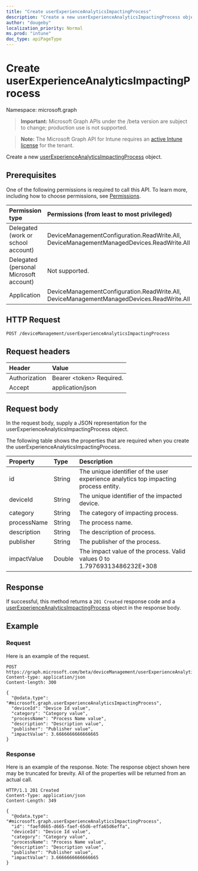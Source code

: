 ```yaml
---
title: "Create userExperienceAnalyticsImpactingProcess"
description: "Create a new userExperienceAnalyticsImpactingProcess object."
author: "dougeby"
localization_priority: Normal
ms.prod: "intune"
doc_type: apiPageType
---
```


# Create userExperienceAnalyticsImpactingProcess

Namespace: microsoft.graph

> **Important:** Microsoft Graph APIs under the /beta version are subject to change; production use is not supported.

> **Note:** The Microsoft Graph API for Intune requires an [active Intune license](https://go.microsoft.com/fwlink/?linkid=839381) for the tenant.

Create a new [userExperienceAnalyticsImpactingProcess](../resources/intune-devices-userexperienceanalyticsimpactingprocess.md) object.

## Prerequisites
One of the following permissions is required to call this API. To learn more, including how to choose permissions, see [Permissions](/graph/permissions-reference).

|Permission type|Permissions (from least to most privileged)|
|:---|:---|
|Delegated (work or school account)|DeviceManagementConfiguration.ReadWrite.All, DeviceManagementManagedDevices.ReadWrite.All|
|Delegated (personal Microsoft account)|Not supported.|
|Application|DeviceManagementConfiguration.ReadWrite.All, DeviceManagementManagedDevices.ReadWrite.All|

## HTTP Request
<!-- {
  "blockType": "ignored"
}
-->
``` http
POST /deviceManagement/userExperienceAnalyticsImpactingProcess
```

## Request headers
|Header|Value|
|:---|:---|
|Authorization|Bearer &lt;token&gt; Required.|
|Accept|application/json|

## Request body
In the request body, supply a JSON representation for the userExperienceAnalyticsImpactingProcess object.

The following table shows the properties that are required when you create the userExperienceAnalyticsImpactingProcess.

|Property|Type|Description|
|:---|:---|:---|
|id|String|The unique identifier of the user experience analytics top impacting process entity.|
|deviceId|String|The unique identifier of the impacted device.|
|category|String|The category of impacting process.|
|processName|String|The process name.|
|description|String|The description of process.|
|publisher|String|The publisher of the process.|
|impactValue|Double|The impact value of the process. Valid values 0 to 1.79769313486232E+308|



## Response
If successful, this method returns a `201 Created` response code and a [userExperienceAnalyticsImpactingProcess](../resources/intune-devices-userexperienceanalyticsimpactingprocess.md) object in the response body.

## Example

### Request
Here is an example of the request.
``` http
POST https://graph.microsoft.com/beta/deviceManagement/userExperienceAnalyticsImpactingProcess
Content-type: application/json
Content-length: 300

{
  "@odata.type": "#microsoft.graph.userExperienceAnalyticsImpactingProcess",
  "deviceId": "Device Id value",
  "category": "Category value",
  "processName": "Process Name value",
  "description": "Description value",
  "publisher": "Publisher value",
  "impactValue": 3.6666666666666665
}
```

### Response
Here is an example of the response. Note: The response object shown here may be truncated for brevity. All of the properties will be returned from an actual call.
``` http
HTTP/1.1 201 Created
Content-Type: application/json
Content-Length: 349

{
  "@odata.type": "#microsoft.graph.userExperienceAnalyticsImpactingProcess",
  "id": "faefd665-d665-faef-65d6-effa65d6effa",
  "deviceId": "Device Id value",
  "category": "Category value",
  "processName": "Process Name value",
  "description": "Description value",
  "publisher": "Publisher value",
  "impactValue": 3.6666666666666665
}
```





